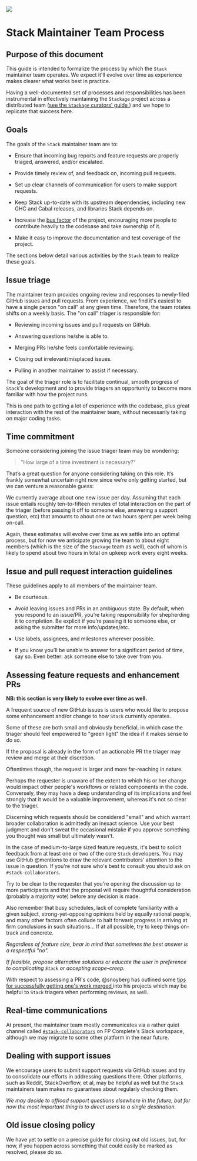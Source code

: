 <div class="hidden-warning"><a href="https://docs.haskellstack.org/"><img src="https://cdn.jsdelivr.net/gh/commercialhaskell/stack/doc/img/hidden-warning.svg"></a></div>

# Stack Maintainer Team Process

## Purpose of this document

This guide is intended to formalize the process by which the `Stack` maintainer
team operates. We expect it'll evolve over time as experience makes clearer
what works best in practice.

Having a well-documented set of processes and responsibilities has been
instrumental in effectively maintaining the `Stackage` project across a
distributed team
([see the `Stackage` curators' guide
](https://github.com/commercialhaskell/stackage/blob/master/CURATORS.md))
and we hope to replicate that success here.


## Goals

The goals of the `Stack` maintainer team are to:

- Ensure that incoming bug reports and feature requests are properly triaged,
  answered, and/or escalated.

- Provide timely review of, and feedback on, incoming pull requests.

- Set up clear channels of communication for users to make support requests.

- Keep Stack up-to-date with its upstream dependencies, including new GHC and
  Cabal releases, and libraries Stack depends on.

- Increase the [bus factor](https://en.wikipedia.org/wiki/Bus_factor) of the
  project, encouraging more people to contribute heavily to the codebase and
  take ownership of it.

- Make it easy to improve the documentation and test coverage of the project.

The sections below detail various activities by the `Stack` team to realize
these goals.


## Issue triage

The maintainer team provides ongoing review and responses to newly-filed GitHub
issues and pull requests. From experience, we find it's easiest to have a
single person "on call" at any given time. Therefore, the team rotates shifts
on a weekly basis. The "on call" triager is responsible for:

- Reviewing incoming issues and pull requests on GitHub.

- Answering questions he/she is able to.

- Merging PRs he/she feels comfortable reviewing.

- Closing out irrelevant/misplaced issues.

- Pulling in another maintainer to assist if necessary.

The goal of the triager role is to facilitate continual, smooth progress of
`Stack`'s development and to provide triagers an opportunity to become more
familiar with how the project runs.

This is one path to getting a lot of experience with the codebase, plus great
interaction with the rest of the maintainer team, without necessarily taking on
major coding tasks.


## Time commitment

Someone considering joining the issue triager team may be wondering:

> "How large of a time investment is necessary?"

That’s a great question for anyone considering taking on this role. It’s
frankly somewhat uncertain right now since we’re only getting started, but we
can venture a reasonable guess:

We currently average about one new issue per day. Assuming that each issue
entails roughly ten-to-fifteen minutes of total interaction on the part of the
triager (before passing it off to someone else, answering a support question,
etc) that amounts to about one or two hours spent per week being on-call.

Again, these estimates will evolve over time as we settle into an optimal
process, but for now we anticipate growing the team to about eight members
(which is the size of the `Stackage` team as well), each of whom is likely to
spend about two hours in total on upkeep work every eight weeks. 


## Issue and pull request interaction guidelines

These guidelines apply to all members of the maintainer team.

- Be courteous.

- Avoid leaving issues and PRs in an ambiguous state. By default, when you
  respond to an issue/PR, you’re taking responsibility for shepherding it to
  completion. Be explicit if you’re passing it to someone else, or asking the
  submitter for more info/updates/etc.

- Use labels, assignees, and milestones wherever possible.

- If you know you’ll be unable to answer for a significant period of time, say
  so. Even better: ask someone else to take over from you.


## Assessing feature requests and enhancement PRs

**NB: this section is very likely to evolve over time as well.**

A frequent source of new GitHub issues is users who would like to propose some
enhancement and/or change to how `Stack` currently operates.

Some of these are both small and obviously beneficial, in which case the
triager should feel empowered to "green light" the idea if it makes sense to do
so.

If the proposal is already in the form of an actionable PR the triager may
review and merge at their discretion.

Oftentimes though, the request is larger and more far-reaching in nature.

Perhaps the requester is unaware of the extent to which his or her change would
impact other people's workflows or related components in the code. Conversely,
they may have a deep understanding of its implications and feel strongly that
it would be a valuable improvement, whereas it's not so clear to the triager.

Discerning which requests should be considered "small" and which warrant
broader collaboration is admittedly an inexact science. Use your best judgment
and don't sweat the occasional mistake if you approve something you thought was
small but ultimately wasn't.

In the case of medium-to-large sized feature requests, it's best to solicit
feedback from at least one or two of the core `Stack` developers. You may use
GitHub @mentions to draw the relevant contributors' attention to the issue in
question. If you're not sure who's best to consult you should ask on
`#stack-collaborators`.

Try to be clear to the requester that you're opening the discussion up to more
participants and that the proposal will require thoughtful consideration
(probably a majority vote) before any decision is made. 

Also remember that busy schedules, lack of complete familiarity with a given
subject, strong-yet-opposing opinions held by equally rational people, and many
other factors often collude to halt forward progress in arriving at firm
conclusions in such situations... If at all possible, try to keep things
on-track and concrete.

*Regardless of feature size, bear in mind that sometimes the best answer is a
respectful "no".*

*If feasible, propose alternative solutions or educate the user in preference to
complicating `Stack` or accepting scope-creep.* 

With respect to assessing a PR's code, @snoyberg has outlined some
[tips for successfully getting one's work merged
](https://www.snoyman.com/blog/2017/06/how-to-send-me-a-pull-request)
into his projects which may be helpful to `Stack` triagers when performing
reviews, as well.


## Real-time communications

At present, the maintainer team mostly communicates via a rather quiet channel
called [`#stack-collaborators`](../CONTRIBUTING/#slack-channel) on FP
Complete's Slack workspace, although we may migrate to some other platform in
the near future.


## Dealing with support issues

We encourage users to submit support requests via GitHub issues and try to
consolidate our efforts in addressing questions there. Other platforms, such as
Reddit, StackOverflow, et al, may be helpful as well but the `Stack`
maintainers team makes no guarantees about regularly checking them.

*We may decide to offload support questions elsewhere in the future, but for
now the most important thing is to direct users to a single destination.*


## Old issue closing policy

We have yet to settle on a precise guide for closing out old issues, but, for
now, if you happen across something that could easily be marked as resolved,
please do so.
